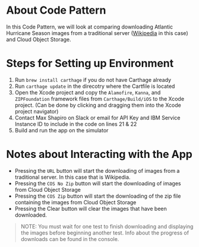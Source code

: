 # About Code Pattern
In this Code Pattern, we will look at comparing downloading Atlantic Hurricane Season images from a traditional server ([Wikipedia](https://en.wikipedia.org/wiki/Atlantic_hurricane_season ) in this case) and Cloud Object Storage.

# Steps for Setting up Environment

1. Run `brew install carthage` if you do not have Carthage already
2. Run `carthage update` in the direcotry where the Cartfile is located
3. Open the Xcode project and copy the 	`Alamofire`, `Kanna`, and `ZIPFoundation` framework files from `Carthage/Build/iOS` to the Xcode project. (Can be done by clicking and dragging them into the Xcode project navigator)
4. Contact Max Shapiro on Slack or email for API Key and IBM Service Instance ID to include in the code on lines 21 & 22
4. Build and run the app on the simulator

# Notes about Interacting with the App
* Pressing the `URL` button will start the downloading of images from a traditional server. In this case that is Wikipedia.
* Pressing the `COS No Zip` button will start the downloading of images from Cloud Object Storage
* Pressing the `COS Zip` button will start the downloading of the zip file containing the images from Cloud Object Storage
* Pressing the Clear button will clear the images that have been downloaded.
> NOTE: You must wait for one test to finish downloading and displaying the images before beginning another test. Info about the progress of downloads can be found in the console.
